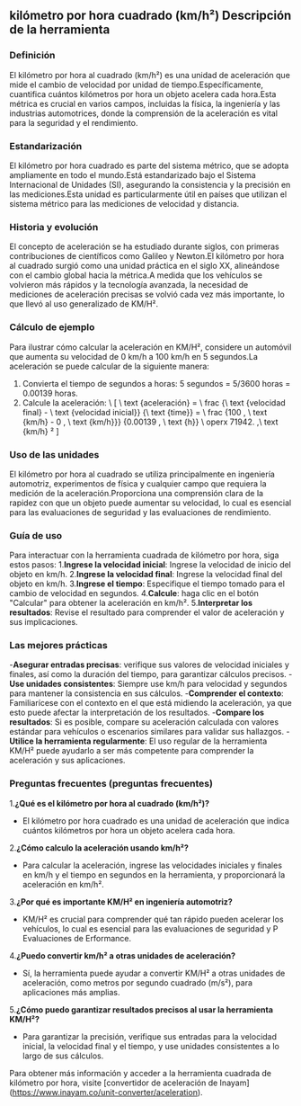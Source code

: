 ## kilómetro por hora cuadrado (km/h²) Descripción de la herramienta

### Definición
El kilómetro por hora al cuadrado (km/h²) es una unidad de aceleración que mide el cambio de velocidad por unidad de tiempo.Específicamente, cuantifica cuántos kilómetros por hora un objeto acelera cada hora.Esta métrica es crucial en varios campos, incluidas la física, la ingeniería y las industrias automotrices, donde la comprensión de la aceleración es vital para la seguridad y el rendimiento.

### Estandarización
El kilómetro por hora cuadrado es parte del sistema métrico, que se adopta ampliamente en todo el mundo.Está estandarizado bajo el Sistema Internacional de Unidades (SI), asegurando la consistencia y la precisión en las mediciones.Esta unidad es particularmente útil en países que utilizan el sistema métrico para las mediciones de velocidad y distancia.

### Historia y evolución
El concepto de aceleración se ha estudiado durante siglos, con primeras contribuciones de científicos como Galileo y Newton.El kilómetro por hora al cuadrado surgió como una unidad práctica en el siglo XX, alineándose con el cambio global hacia la métrica.A medida que los vehículos se volvieron más rápidos y la tecnología avanzada, la necesidad de mediciones de aceleración precisas se volvió cada vez más importante, lo que llevó al uso generalizado de KM/H².

### Cálculo de ejemplo
Para ilustrar cómo calcular la aceleración en KM/H², considere un automóvil que aumenta su velocidad de 0 km/h a 100 km/h en 5 segundos.La aceleración se puede calcular de la siguiente manera:

1. Convierta el tiempo de segundos a horas: 5 segundos = 5/3600 horas = 0.00139 horas.
2. Calcule la aceleración:
\ [
\ text {aceleración} = \ frac {\ text {velocidad final} - \ text {velocidad inicial}} {\ text {time}} = \ frac {100 \, \ text {km/h} - 0 \, \ text {km/h}}} {0.00139 \, \ text {h}} \ operx 71942. \,\ text {km/h} ²
\]

### Uso de las unidades
El kilómetro por hora al cuadrado se utiliza principalmente en ingeniería automotriz, experimentos de física y cualquier campo que requiera la medición de la aceleración.Proporciona una comprensión clara de la rapidez con que un objeto puede aumentar su velocidad, lo cual es esencial para las evaluaciones de seguridad y las evaluaciones de rendimiento.

### Guía de uso
Para interactuar con la herramienta cuadrada de kilómetro por hora, siga estos pasos:
1.**Ingrese la velocidad inicial**: Ingrese la velocidad de inicio del objeto en km/h.
2.**Ingrese la velocidad final**: Ingrese la velocidad final del objeto en km/h.
3.**Ingrese el tiempo**: Especifique el tiempo tomado para el cambio de velocidad en segundos.
4.**Calcule**: haga clic en el botón "Calcular" para obtener la aceleración en km/h².
5.**Interpretar los resultados**: Revise el resultado para comprender el valor de aceleración y sus implicaciones.

### Las mejores prácticas
-**Asegurar entradas precisas**: verifique sus valores de velocidad iniciales y finales, así como la duración del tiempo, para garantizar cálculos precisos.
-**Use unidades consistentes**: Siempre use km/h para velocidad y segundos para mantener la consistencia en sus cálculos.
-**Comprender el contexto**: Familiarícese con el contexto en el que está midiendo la aceleración, ya que esto puede afectar la interpretación de los resultados.
-**Compare los resultados**: Si es posible, compare su aceleración calculada con valores estándar para vehículos o escenarios similares para validar sus hallazgos.
-**Utilice la herramienta regularmente**: El uso regular de la herramienta KM/H² puede ayudarlo a ser más competente para comprender la aceleración y sus aplicaciones.

### Preguntas frecuentes (preguntas frecuentes)

1.**¿Qué es el kilómetro por hora al cuadrado (km/h²)?**
- El kilómetro por hora cuadrado es una unidad de aceleración que indica cuántos kilómetros por hora un objeto acelera cada hora.

2.**¿Cómo calculo la aceleración usando km/h²?**
- Para calcular la aceleración, ingrese las velocidades iniciales y finales en km/h y el tiempo en segundos en la herramienta, y proporcionará la aceleración en km/h².

3.**¿Por qué es importante KM/H² en ingeniería automotriz?**
- KM/H² es crucial para comprender qué tan rápido pueden acelerar los vehículos, lo cual es esencial para las evaluaciones de seguridad y P Evaluaciones de Erformance.

4.**¿Puedo convertir km/h² a otras unidades de aceleración?**
- Sí, la herramienta puede ayudar a convertir KM/H² a otras unidades de aceleración, como metros por segundo cuadrado (m/s²), para aplicaciones más amplias.

5.**¿Cómo puedo garantizar resultados precisos al usar la herramienta KM/H²?**
- Para garantizar la precisión, verifique sus entradas para la velocidad inicial, la velocidad final y el tiempo, y use unidades consistentes a lo largo de sus cálculos.

Para obtener más información y acceder a la herramienta cuadrada de kilómetro por hora, visite [convertidor de aceleración de Inayam] (https://www.inayam.co/unit-converter/aceleration).
